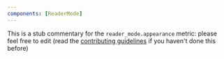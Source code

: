 ```yaml
---
components: [ReaderMode]
---
```


This is a stub commentary for the `reader_mode.appearance` metric: please feel free to edit (read the
[contributing guidelines](https://github.com/mozilla/glean-annotations/blob/main/CONTRIBUTING.md)
if you haven't done this before)
